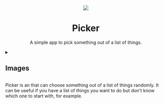 <div align="center">
  <img src="https://github.com/user-attachments/assets/fb01663b-f638-460b-b819-0411dce08cc4" />

  # Picker
  A simple app to pick something out of a list of things.
</div>

<details>
  <summary><h2>Images</h2></summary>
  
  <img src="https://github.com/mezoahmedii/picker/blob/main/images/adding.png?raw=true" />
  <img src="https://github.com/mezoahmedii/picker/blob/main/images/choosing.png?raw=true" />
</details>

Picker is an that can choose something out of a list of things randomly. It can be useful if you have a list of things you want to do but don't know which one to start with, for example.
